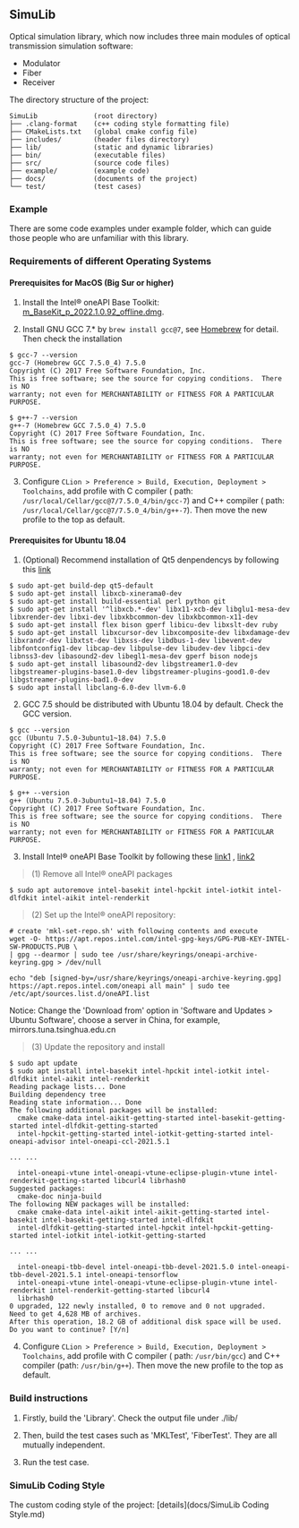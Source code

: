 ## SimuLib

Optical simulation library, which now includes three main modules of optical transmission simulation software:

* Modulator
* Fiber
* Receiver

The directory structure of the project:

```
SimuLib              (root directory)
├── .clang-format    (c++ coding style formatting file)
├── CMakeLists.txt   (global cmake config file)
├── includes/        (header files directory)
├── lib/             (static and dynamic libraries)
├── bin/             (executable files)
├── src/             (source code files)
├── example/         (example code)
├── docs/            (documents of the project)
└── test/            (test cases)
```

### Example

There are some code examples under example folder, which can guide those people who are unfamiliar with this library.

### Requirements of different Operating Systems

#### Prerequisites for MacOS (Big Sur or higher)

1. Install the Intel® oneAPI Base
   Toolkit: [m_BaseKit_p_2022.1.0.92_offline.dmg](https://registrationcenter-download.intel.com/akdlm/irc_nas/18342/m_BaseKit_p_2022.1.0.92_offline.dmg
   ).

2. Install GNU GCC 7.* by `brew install gcc@7`, see [Homebrew](https://formulae.brew.sh/formula/gcc@7#default) for
   detail. Then check the installation

```shell
$ gcc-7 --version
gcc-7 (Homebrew GCC 7.5.0_4) 7.5.0
Copyright (C) 2017 Free Software Foundation, Inc.
This is free software; see the source for copying conditions.  There is NO
warranty; not even for MERCHANTABILITY or FITNESS FOR A PARTICULAR PURPOSE.

$ g++-7 --version
g++-7 (Homebrew GCC 7.5.0_4) 7.5.0
Copyright (C) 2017 Free Software Foundation, Inc.
This is free software; see the source for copying conditions.  There is NO
warranty; not even for MERCHANTABILITY or FITNESS FOR A PARTICULAR PURPOSE.
```

3. Configure `CLion > Preference > Build, Execution, Deployment > Toolchains`, add profile with C compiler (
   path: `/usr/local/Cellar/gcc@7/7.5.0_4/bin/gcc-7`) and C++ compiler (
   path: `/usr/local/Cellar/gcc@7/7.5.0_4/bin/g++-7`). Then move the new profile to the top as default.

#### Prerequisites for Ubuntu 18.04

1. (Optional) Recommend installation of Qt5 denpendencys by following
   this [link](https://wiki.qt.io/Building_Qt_5_from_Git)

```
$ sudo apt-get build-dep qt5-default
$ sudo apt-get install libxcb-xinerama0-dev
$ sudo apt-get install build-essential perl python git
$ sudo apt-get install '^libxcb.*-dev' libx11-xcb-dev libglu1-mesa-dev libxrender-dev libxi-dev libxkbcommon-dev libxkbcommon-x11-dev
$ sudo apt-get install flex bison gperf libicu-dev libxslt-dev ruby
$ sudo apt-get install libxcursor-dev libxcomposite-dev libxdamage-dev libxrandr-dev libxtst-dev libxss-dev libdbus-1-dev libevent-dev libfontconfig1-dev libcap-dev libpulse-dev libudev-dev libpci-dev libnss3-dev libasound2-dev libegl1-mesa-dev gperf bison nodejs
$ sudo apt-get install libasound2-dev libgstreamer1.0-dev libgstreamer-plugins-base1.0-dev libgstreamer-plugins-good1.0-dev libgstreamer-plugins-bad1.0-dev
$ sudo apt install libclang-6.0-dev llvm-6.0
```

2. GCC 7.5 should be distributed with Ubuntu 18.04 by default. Check the GCC version.

```
$ gcc --version
gcc (Ubuntu 7.5.0-3ubuntu1~18.04) 7.5.0
Copyright (C) 2017 Free Software Foundation, Inc.
This is free software; see the source for copying conditions.  There is NO
warranty; not even for MERCHANTABILITY or FITNESS FOR A PARTICULAR PURPOSE.

$ g++ --version
g++ (Ubuntu 7.5.0-3ubuntu1~18.04) 7.5.0
Copyright (C) 2017 Free Software Foundation, Inc.
This is free software; see the source for copying conditions.  There is NO
warranty; not even for MERCHANTABILITY or FITNESS FOR A PARTICULAR PURPOSE.
```

3. Install Intel® oneAPI Base Toolkit by following
   these [link1](https://www.intel.com/content/www/us/en/developer/tools/oneapi/base-toolkit-download.html?operatingsystem=linux&distributions=aptpackagemanager)
   , [link2](https://www.intel.com/content/www/us/en/develop/documentation/installation-guide-for-intel-oneapi-toolkits-linux/top/installation/install-using-package-managers/apt.html#apt_apt-packages)

> (1) Remove all Intel® oneAPI packages

```
$ sudo apt autoremove intel-basekit intel-hpckit intel-iotkit intel-dlfdkit intel-aikit intel-renderkit
```

> (2) Set up the Intel® oneAPI repository:

```
# create 'mkl-set-repo.sh' with following contents and execute
wget -O- https://apt.repos.intel.com/intel-gpg-keys/GPG-PUB-KEY-INTEL-SW-PRODUCTS.PUB \
| gpg --dearmor | sudo tee /usr/share/keyrings/oneapi-archive-keyring.gpg > /dev/null

echo "deb [signed-by=/usr/share/keyrings/oneapi-archive-keyring.gpg] https://apt.repos.intel.com/oneapi all main" | sudo tee /etc/apt/sources.list.d/oneAPI.list
```

Notice: Change the 'Download from' option in 'Software and Updates > Ubuntu Software', choose a server in China, for
example, mirrors.tuna.tsinghua.edu.cn

> (3) Update the repository and install

```
$ sudo apt update
$ sudo apt install intel-basekit intel-hpckit intel-iotkit intel-dlfdkit intel-aikit intel-renderkit
Reading package lists... Done
Building dependency tree       
Reading state information... Done
The following additional packages will be installed:
  cmake cmake-data intel-aikit-getting-started intel-basekit-getting-started intel-dlfdkit-getting-started
  intel-hpckit-getting-started intel-iotkit-getting-started intel-oneapi-advisor intel-oneapi-ccl-2021.5.1

... ...

  intel-oneapi-vtune intel-oneapi-vtune-eclipse-plugin-vtune intel-renderkit-getting-started libcurl4 librhash0
Suggested packages:
  cmake-doc ninja-build
The following NEW packages will be installed:
  cmake cmake-data intel-aikit intel-aikit-getting-started intel-basekit intel-basekit-getting-started intel-dlfdkit
  intel-dlfdkit-getting-started intel-hpckit intel-hpckit-getting-started intel-iotkit intel-iotkit-getting-started

... ...

  intel-oneapi-tbb-devel intel-oneapi-tbb-devel-2021.5.0 intel-oneapi-tbb-devel-2021.5.1 intel-oneapi-tensorflow
  intel-oneapi-vtune intel-oneapi-vtune-eclipse-plugin-vtune intel-renderkit intel-renderkit-getting-started libcurl4
  librhash0
0 upgraded, 122 newly installed, 0 to remove and 0 not upgraded.
Need to get 4,628 MB of archives.
After this operation, 18.2 GB of additional disk space will be used.
Do you want to continue? [Y/n]
```

4. Configure `CLion > Preference > Build, Execution, Deployment > Toolchains`, add profile with C compiler (
   path: `/usr/bin/gcc`) and C++ compiler (path: `/usr/bin/g++`). Then move the new profile to the top as default.

### Build instructions

1. Firstly, build the 'Library'. Check the output file under ./lib/

2. Then, build the test cases such as 'MKLTest', 'FiberTest'. They are all mutually independent.

3. Run the test case.

### SimuLib Coding Style

The custom coding style of the project: [details](docs/SimuLib Coding Style.md)
